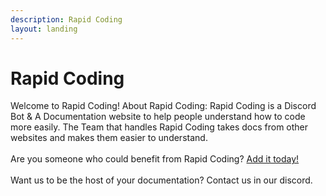 ```yaml
---
description: Rapid Coding
layout: landing
---
```


# Rapid Coding

Welcome to Rapid Coding! About Rapid Coding: Rapid Coding is a Discord Bot & A Documentation website to help people understand how to code more easily. The Team that handles Rapid Coding takes docs from other websites and makes them easier to understand. \
\
Are you someone who could benefit from Rapid Coding? [Add it today!](https://discord.com/api/oauth2/authorize?client\_id=861291619348774952\&permissions=8\&scope=bot%20applications.commands)\
\
Want us to be the host of your documentation? Contact us in our discord.
